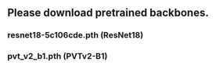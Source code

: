 ## Please download pretrained backbones.
### resnet18-5c106cde.pth (ResNet18) 
### pvt_v2_b1.pth (PVTv2-B1)
